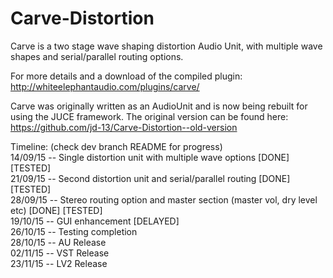 # Carve-Distortion
Carve is a two stage wave shaping distortion Audio Unit, with multiple wave shapes and serial/parallel routing options.

For more details and a download of the compiled plugin: http://whiteelephantaudio.com/plugins/carve/

Carve was originally written as an AudioUnit and is now being rebuilt for using the JUCE framework. The original version 
can be found here: https://github.com/jd-13/Carve-Distortion--old-version

Timeline: (check dev branch README for progress)  
14/09/15 -- Single distortion unit with multiple wave options [DONE] [TESTED]  
21/09/15 -- Second distortion unit and serial/parallel routing [DONE] [TESTED]  
28/09/15 -- Stereo routing option and master section (master vol, dry level etc) [DONE] [TESTED]  
19/10/15 -- GUI enhancement [DELAYED]  
26/10/15 -- Testing completion  
28/10/15 -- AU Release  
02/11/15 -- VST Release  
23/11/15 -- LV2 Release
